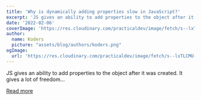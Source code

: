 ```yaml
---
title: 'Why is dynamically adding properties slow in JavaScript?'
excerpt: 'JS gives an ability to add properties to the object after it was created.  It gives a lot of freedom...'
date: '2022-02-06'
coverImage: 'https://res.cloudinary.com/practicaldev/image/fetch/s--lxTLCMU---/c_imagga_scale,f_auto,fl_progressive,h_420,q_auto,w_1000/https://dev-to-uploads.s3.amazonaws.com/uploads/articles/9gx6zpdnecrcumglpefg.png'
author:
  name: Koders
  picture: "assets/blog/authors/koders.png"
ogImage:
  url: 'https://res.cloudinary.com/practicaldev/image/fetch/s--lxTLCMU---/c_imagga_scale,f_auto,fl_progressive,h_420,q_auto,w_1000/https://dev-to-uploads.s3.amazonaws.com/uploads/articles/9gx6zpdnecrcumglpefg.png'
---
```


JS gives an ability to add properties to the object after it was created.  It gives a lot of freedom...

[Read more](https://dev.to/fromaline/why-does-dynamically-adding-properties-is-slow-in-javascript-4hm8)
